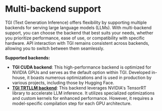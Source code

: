 # Multi-backend support

TGI (Text Generation Inference) offers flexibility by supporting multiple backends for serving large language models (LLMs).
With multi-backend support, you can choose the backend that best suits your needs, 
whether you prioritize performance, ease of use, or compatibility with specific hardware. API interaction with 
TGI remains consistent across backends, allowing you to switch between them seamlessly.

**Supported backends:**
* **TGI CUDA backend**: This high-performance backend is optimized for NVIDIA GPUs and serves as the default option 
  within TGI. Developed in-house, it boasts numerous optimizations and is used in production by various projects, including those by Hugging Face.
* **[TGI TRTLLM backend](./backends/trtllm)**: This backend leverages NVIDIA's TensorRT library to accelerate LLM inference. 
  It utilizes specialized optimizations and custom kernels for enhanced performance. 
  However, it requires a model-specific compilation step for each GPU architecture.